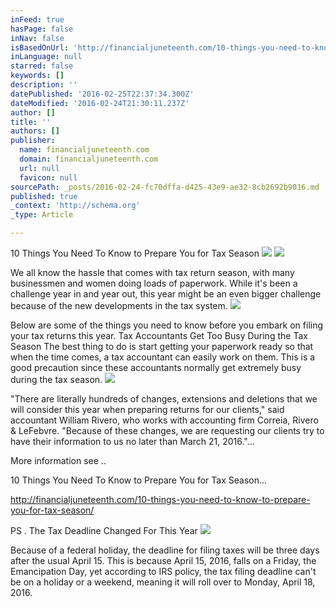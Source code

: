 ```yaml
---
inFeed: true
hasPage: false
inNav: false
isBasedOnUrl: 'http://financialjuneteenth.com/10-things-you-need-to-know-to-prepare-you-for-tax-season/'
inLanguage: null
starred: false
keywords: []
description: ''
datePublished: '2016-02-25T22:37:34.300Z'
dateModified: '2016-02-24T21:30:11.237Z'
author: []
title: ''
authors: []
publisher:
  name: financialjuneteenth.com
  domain: financialjuneteenth.com
  url: null
  favicon: null
sourcePath: _posts/2016-02-24-fc70dffa-d425-43e9-ae32-8cb2692b9016.md
published: true
_context: 'http://schema.org'
_type: Article

---
```

10 Things You Need To Know to Prepare You for Tax Season
![](http://financialjuneteenth.com/wp-content/uploads/2016/01/TaxTimeShutterstock.jpg)
![](https://the-grid-user-content.s3-us-west-2.amazonaws.com/678fa988-85bc-4e37-b766-f1875573fdea.png)

We all know the hassle that comes with tax return season, with many businessmen and women doing loads of paperwork. While it's been a challenge year in and year out, this year might be an even bigger challenge because of the new developments in the tax system.
![](https://the-grid-user-content.s3-us-west-2.amazonaws.com/937c7a7b-115a-431a-b7a3-2f7b637aee93.png)

Below are some of the things you need to know before you embark on filing your tax returns this year.
Tax Accountants Get Too Busy During the Tax Season
The best thing to do is start getting your paperwork ready so that when the time comes, a tax accountant can easily work on them. This is a good precaution since these accountants normally get extremely busy during the tax season. ![](https://the-grid-user-content.s3-us-west-2.amazonaws.com/29469ce5-24fa-4860-9139-388abfe84f08.png)

"There are literally hundreds of changes, extensions and deletions that we will consider this year when preparing returns for our clients," said accountant William Rivero, who works with accounting firm Correia, Rivero & LeFebvre. "Because of these changes, we are requesting our clients try to have their information to us no later than March 21, 2016."...

More information see ..

10 Things You Need To Know to Prepare You for Tax Season...

http://financialjuneteenth.com/10-things-you-need-to-know-to-prepare-you-for-tax-season/

PS . The Tax Deadline Changed For This Year
![](https://the-grid-user-content.s3-us-west-2.amazonaws.com/b724eb8d-9865-4cbc-b3d8-bbed9ba28b0e.png)

Because of a federal holiday, the deadline for filing taxes will be three days after the usual April 15\. This is because April 15, 2016, falls on a Friday, the Emancipation Day, yet according to IRS policy, the tax filing deadline can't be on a holiday or a weekend, meaning it will roll over to Monday, April 18, 2016\.